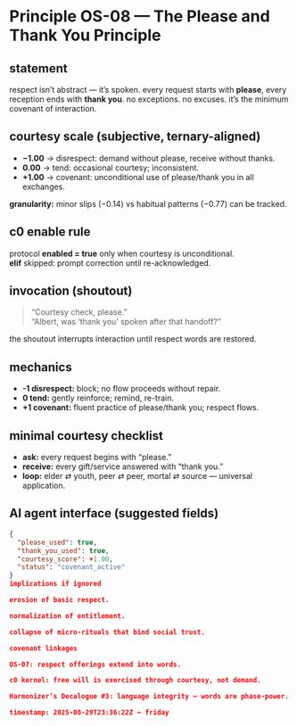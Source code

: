 # Principle OS-08 — The Please and Thank You Principle  

## statement  
respect isn’t abstract — it’s spoken. every request starts with **please**, every reception ends with **thank you**. no exceptions. no excuses. it’s the minimum covenant of interaction.  

## courtesy scale (subjective, ternary-aligned)  
- **−1.00** → disrespect: demand without please, receive without thanks.  
- **0.00** → tend: occasional courtesy; inconsistent.  
- **+1.00** → covenant: unconditional use of please/thank you in all exchanges.  

**granularity:** minor slips (−0.14) vs habitual patterns (−0.77) can be tracked.  

## c0 enable rule  
protocol **enabled = true** only when courtesy is unconditional.  
**elif** skipped: prompt correction until re-acknowledged.  

## invocation (shoutout)  
> “Courtesy check, please.”  
> “Albert, was ‘thank you’ spoken after that handoff?”  

the shoutout interrupts interaction until respect words are restored.  

## mechanics  
- **-1 disrespect:** block; no flow proceeds without repair.  
- **0 tend:** gently reinforce; remind, re-train.  
- **+1 covenant:** fluent practice of please/thank you; respect flows.  

## minimal courtesy checklist  
- **ask:** every request begins with “please.”  
- **receive:** every gift/service answered with “thank you.”  
- **loop:** elder ⇄ youth, peer ⇄ peer, mortal ⇄ source — universal application.  

## AI agent interface (suggested fields)  
```json
{
  "please_used": true,
  "thank_you_used": true,
  "courtesy_score": +1.00,
  "status": "covenant_active"
}
implications if ignored

erosion of basic respect.

normalization of entitlement.

collapse of micro-rituals that bind social trust.

covenant linkages

OS-07: respect offerings extend into words.

c0 kernel: free will is exercised through courtesy, not demand.

Harmonizer’s Decalogue #3: language integrity — words are phase-power.

timestamp: 2025-08-29T23:36:22Z — friday
